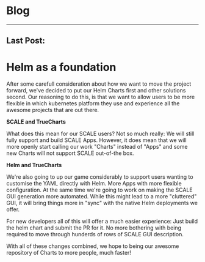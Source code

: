 # Blog

---
## Last Post:

# Helm as a foundation

After some carefull consideration about how we want to move the project forward, we've decided to put our Helm Charts first and other solutions second.
Our reasoning to do this, is that we want to allow users to be more flexible in which kubernetes platform they use and experience all the awesome projects that are out there.

**SCALE and TrueCharts**

What does this mean for our SCALE users? Not so much really: We will still fully support and build SCALE Apps.
However, it does mean that we will more openly start calling our work "Charts" instead of "Apps" and some new Charts will not support SCALE out-of-the box.

**Helm and TrueCharts**

We're also going to up our game considerably to support users wanting to customise the YAML directly with Helm. More Apps with more flexible configuration.
At the same time we're going to work on making the SCALE GUI generation more automated. While this might lead to a more "cluttered" GUI, it will bring things more in "sync" with the native Helm deployments we offer.

For new developers all of this will offer a much easier experience: Just build the helm chart and submit the PR for it. No more bothering with being required to move through hunderds of rows of SCALE GUI description.

With all of these changes combined, we hope to being our awesome repository of Charts to more people, much faster!
